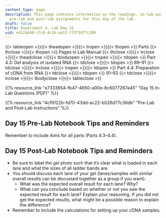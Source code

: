 ```yaml
---
content_type: page
description: This page contains information on the readings, in-lab questions, and
  pre-lab and post-lab assignments for this day of the lab.
draft: false
title: Experiment 4, Lab Day 15
uid: e412ab40-c7c8-4c1b-aa13-7f375977c289
---
```

{{< tableopen >}}{{< theadopen >}}{{< tropen >}}{{< thopen >}}
Parts
{{< thclose >}}{{< thopen >}}
Pages in Lab Manual
{{< thclose >}}{{< trclose >}}{{< theadclose >}}{{< tbodyopen >}}{{< tropen >}}{{< tdopen >}}
Part 4.3: Gel analysis of isolated RNA
{{< tdclose >}}{{< tdopen >}}
89–91
{{< tdclose >}}{{< trclose >}}{{< tropen >}}{{< tdopen >}}
Part 4.4: Preparation of cDNA from RNA
{{< tdclose >}}{{< tdopen >}}
91–93
{{< tdclose >}}{{< trclose >}}{{< tbodyclose >}}{{< tableclose >}}

{{% resource_link "e7333854-fb47-4650-a00e-8c6077267a45" "Day 15 In-Lab Questions (PDF)" %}}

{{% resource_link "4cf9122b-fd70-43dd-ac22-b526d77c36db" "Pre-Lab and Post-Lab Instructions" %}}

## Day 15 Pre-Lab Notebook Tips and Reminders

Remember to include Aims for all parts (Parts 4.3–4.4).

## Day 15 Post-Lab Notebook Tips and Reminders

- Be sure to label the gel photo such that it’s clear what is loaded in each lane and what the sizes of all ladder bands are.
- You should discuss each lane of your gel (lanes/samples with similar overall results can be discussed together as a group if you want).
    - What was the expected overall result for each lane? Why?
    - What can you conclude based on whether or not you saw the expected result for each lane? Explain your reasoning. If you did not get the expected results, what might be a possible reason to explain the difference?
- Remember to include the calculations for setting up your cDNA samples.